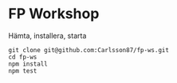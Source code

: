 # FP Workshop

Hämta, installera, starta
```
git clone git@github.com:Carlsson87/fp-ws.git
cd fp-ws
npm install
npm test
```
